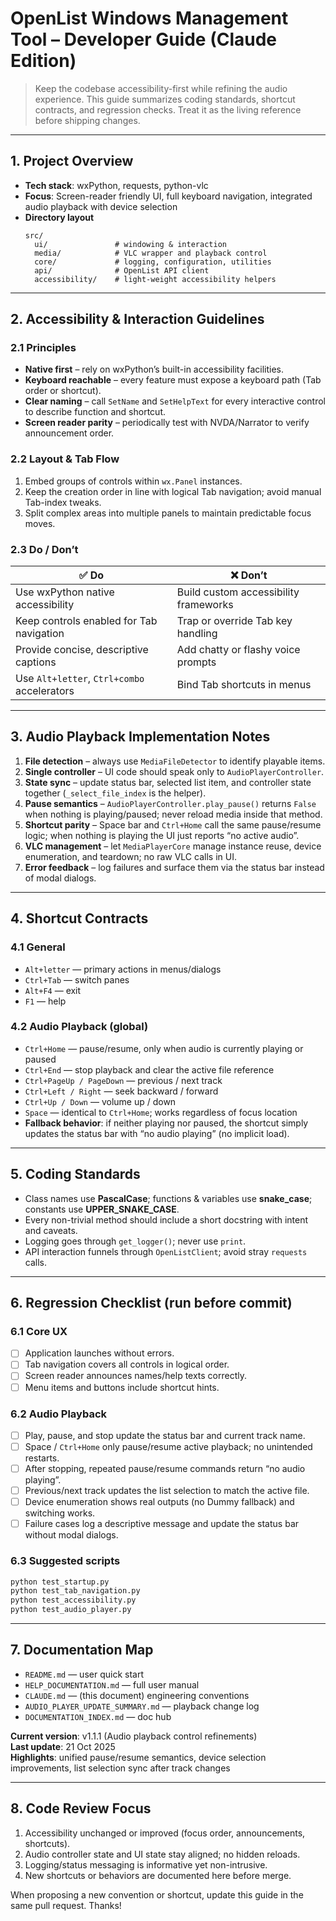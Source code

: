 # OpenList Windows Management Tool – Developer Guide (Claude Edition)

> Keep the codebase accessibility-first while refining the audio experience. This guide summarizes coding standards, shortcut contracts, and regression checks. Treat it as the living reference before shipping changes.

---

## 1. Project Overview
- **Tech stack**: wxPython, requests, python-vlc  
- **Focus**: Screen-reader friendly UI, full keyboard navigation, integrated audio playback with device selection  
- **Directory layout**
  ```text
  src/
    ui/               # windowing & interaction
    media/            # VLC wrapper and playback control
    core/             # logging, configuration, utilities
    api/              # OpenList API client
    accessibility/    # light-weight accessibility helpers
  ```

---

## 2. Accessibility & Interaction Guidelines
### 2.1 Principles
- **Native first** – rely on wxPython’s built-in accessibility facilities.  
- **Keyboard reachable** – every feature must expose a keyboard path (Tab order or shortcut).  
- **Clear naming** – call `SetName` and `SetHelpText` for every interactive control to describe function and shortcut.  
- **Screen reader parity** – periodically test with NVDA/Narrator to verify announcement order.

### 2.2 Layout & Tab Flow
1. Embed groups of controls within `wx.Panel` instances.  
2. Keep the creation order in line with logical Tab navigation; avoid manual Tab-index tweaks.  
3. Split complex areas into multiple panels to maintain predictable focus moves.

### 2.3 Do / Don’t
| ✅ Do | ❌ Don’t |
| --- | --- |
| Use wxPython native accessibility | Build custom accessibility frameworks |
| Keep controls enabled for Tab navigation | Trap or override Tab key handling |
| Provide concise, descriptive captions | Add chatty or flashy voice prompts |
| Use `Alt+letter`, `Ctrl+combo` accelerators | Bind Tab shortcuts in menus |

---

## 3. Audio Playback Implementation Notes
1. **File detection** – always use `MediaFileDetector` to identify playable items.  
2. **Single controller** – UI code should speak only to `AudioPlayerController`.  
3. **State sync** – update status bar, selected list item, and controller state together (`_select_file_index` is the helper).  
4. **Pause semantics** – `AudioPlayerController.play_pause()` returns `False` when nothing is playing/paused; never reload media inside that method.  
5. **Shortcut parity** – Space bar and `Ctrl+Home` call the same pause/resume logic; when nothing is playing the UI just reports “no active audio”.  
6. **VLC management** – let `MediaPlayerCore` manage instance reuse, device enumeration, and teardown; no raw VLC calls in UI.  
7. **Error feedback** – log failures and surface them via the status bar instead of modal dialogs.

---

## 4. Shortcut Contracts
### 4.1 General
- `Alt+letter` — primary actions in menus/dialogs  
- `Ctrl+Tab` — switch panes  
- `Alt+F4` — exit  
- `F1` — help

### 4.2 Audio Playback (global)
- `Ctrl+Home` — pause/resume, only when audio is currently playing or paused  
- `Ctrl+End` — stop playback and clear the active file reference  
- `Ctrl+PageUp / PageDown` — previous / next track  
- `Ctrl+Left / Right` — seek backward / forward  
- `Ctrl+Up / Down` — volume up / down  
- `Space` — identical to `Ctrl+Home`; works regardless of focus location  
- **Fallback behavior**: if neither playing nor paused, the shortcut simply updates the status bar with “no audio playing” (no implicit load).

---

## 5. Coding Standards
- Class names use **PascalCase**; functions & variables use **snake_case**; constants use **UPPER_SNAKE_CASE**.  
- Every non-trivial method should include a short docstring with intent and caveats.  
- Logging goes through `get_logger()`; never use `print`.  
- API interaction funnels through `OpenListClient`; avoid stray `requests` calls.

---

## 6. Regression Checklist (run before commit)
### 6.1 Core UX
- [ ] Application launches without errors.  
- [ ] Tab navigation covers all controls in logical order.  
- [ ] Screen reader announces names/help texts correctly.  
- [ ] Menu items and buttons include shortcut hints.

### 6.2 Audio Playback
- [ ] Play, pause, and stop update the status bar and current track name.  
- [ ] Space / `Ctrl+Home` only pause/resume active playback; no unintended restarts.  
- [ ] After stopping, repeated pause/resume commands return “no audio playing”.  
- [ ] Previous/next track updates the list selection to match the active file.  
- [ ] Device enumeration shows real outputs (no Dummy fallback) and switching works.  
- [ ] Failure cases log a descriptive message and update the status bar without modal dialogs.

### 6.3 Suggested scripts
```bash
python test_startup.py
python test_tab_navigation.py
python test_accessibility.py
python test_audio_player.py
```

---

## 7. Documentation Map
- `README.md` — user quick start  
- `HELP_DOCUMENTATION.md` — full user manual  
- `CLAUDE.md` — (this document) engineering conventions  
- `AUDIO_PLAYER_UPDATE_SUMMARY.md` — playback change log  
- `DOCUMENTATION_INDEX.md` — doc hub

**Current version**: v1.1.1 (Audio playback control refinements)  
**Last update**: 21 Oct 2025  
**Highlights**: unified pause/resume semantics, device selection improvements, list selection sync after track changes

---

## 8. Code Review Focus
1. Accessibility unchanged or improved (focus order, announcements, shortcuts).  
2. Audio controller state and UI state stay aligned; no hidden reloads.  
3. Logging/status messaging is informative yet non-intrusive.  
4. New shortcuts or behaviors are documented here before merge.

When proposing a new convention or shortcut, update this guide in the same pull request. Thanks!
